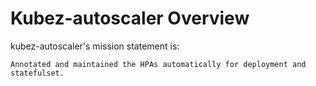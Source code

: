 # Kubez-autoscaler Overview

kubez-autoscaler's mission statement is:

    Annotated and maintained the HPAs automatically for deployment and statefulset.